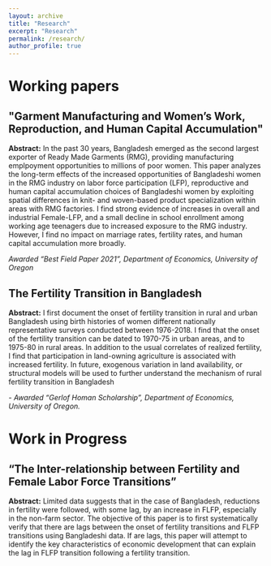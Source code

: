 ```yaml
---
layout: archive
title: "Research"
excerpt: "Research"
permalink: /research/
author_profile: true
---
```


# Working papers

## "Garment Manufacturing and Women’s Work, Reproduction, and Human Capital Accumulation"

**Abstract:** In the past 30 years, Bangladesh emerged as the second largest exporter of Ready Made Garments (RMG), providing manufacturing emplpoyment opportunities to millions of poor women. This paper analyzes the long-term effects of the increased opportunities of Bangladeshi women in the RMG industry on labor force participation (LFP), reproductive and human capital accumulation choices of Bangladeshi women by exploiting spatial differences in knit- and woven-based product specialization within areas with RMG factories. I find strong evidence of increases in overall and industrial Female-LFP, and a small decline in school enrollment among working age teenagers due to increased exposure to the RMG industry. However, I find no impact on marriage rates, fertility rates, and human capital accumulation more broadly.

*Awarded “Best Field Paper 2021”, Department of Economics, University of Oregon*

## The Fertility Transition in Bangladesh

**Abstract:** I first document the onset of fertility transition in rural and urban Bangladesh using birth histories of women different nationally representative surveys conducted between 1976-2018. I find that the onset of the fertility transition can be dated to 1970-75 in urban areas, and to 1975-80 in rural areas. In addition to the usual correlates of realized fertility, I find that participation in land-owning agriculture is associated with increased fertility. In future, exogenous variation in land availability, or structural models will be used to further understand the mechanism of rural fertility transition in Bangladesh

*- Awarded “Gerlof Homan Scholarship”, Department of Economics, University of Oregon.*

# Work in Progress

## “The Inter-relationship between Fertility and Female Labor Force Transitions”

**Abstract:** Limited data suggests that in the case of Bangladesh, reductions in fertility were followed, with some lag, by an increase in FLFP, especially in the non-farm sector. The objective of this paper is to first systematically verify that there are lags between the onset of fertility transitions and FLFP transitions using Bangladeshi data. If  are lags, this paper will attempt to identify the key characteristics of economic development that can explain the lag in FLFP transition following a fertility transition.
